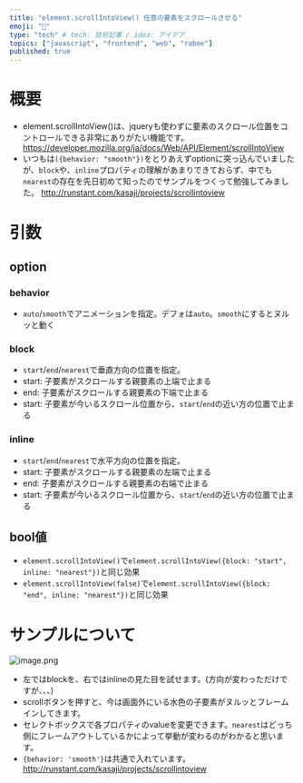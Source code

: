 ```yaml
---
title: "element.scrollIntoView() 任意の要素をスクロールさせる"
emoji: "📜"
type: "tech" # tech: 技術記事 / idea: アイデア
topics: ["javascript", "frontend", "web", "rabee"]
published: true
---
```



# 概要
- element.scrollIntoView()は、jqueryも使わずに要素のスクロール位置をコントロールできる非常にありがたい機能です。https://developer.mozilla.org/ja/docs/Web/API/Element/scrollIntoView
- いつもは`({behavior: "smooth"})`をとりあえずoptionに突っ込んでいましたが、`block`や、`inline`プロパティの理解があまりできておらず、中でも`nearest`の存在を先日初めて知ったのでサンプルをつくって勉強してみました。
http://runstant.com/kasaji/projects/scrollintoview

# 引数

## option

### behavior
  - `auto`/`smooth`でアニメーションを指定。デフォは`auto`。`smooth`にするとヌルッと動く

### block
  - `start`/`end`/`nearest`で垂直方向の位置を指定。
  - start: 子要素がスクロールする親要素の上端で止まる
  - end: 子要素がスクロールする親要素の下端で止まる
  - start: 子要素が今いるスクロール位置から、`start`/`end`の近い方の位置で止まる

### inline
  - `start`/`end`/`nearest`で水平方向の位置を指定。
  - start: 子要素がスクロールする親要素の左端で止まる
  - end: 子要素がスクロールする親要素の右端で止まる
  - start: 子要素が今いるスクロール位置から、`start`/`end`の近い方の位置で止まる

## bool値
- `element.scrollIntoView()`で`element.scrollIntoView({block: "start", inline: "nearest"})`と同じ効果
- `element.scrollIntoView(false)`で`element.scrollIntoView({block: "end", inline: "nearest"})`と同じ効果

# サンプルについて
![image.png](https://firebasestorage.googleapis.com/v0/b/alog-rabee-jp.appspot.com/o/users%2FSfwgYE0OUCV5HJaRSfh0YVRV0Nc2%2Ffiles%2F1616971578.png?alt=media&token=fce82e0b-0328-41a7-973a-58d64f17b7a6)
- 左ではblockを、右ではinlineの見た目を試せます。(方向が変わっただけですが、、、)
- scrollボタンを押すと、今は画面外にいる水色の子要素がヌルッとフレームインしてきます。
- セレクトボックスで各プロパティのvalueを変更できます。`nearest`はどっち側にフレームアウトしているかによって挙動が変わるのがわかると思います。
- `{behavior: 'smooth'}`は共通で入れています。
http://runstant.com/kasaji/projects/scrollintoview